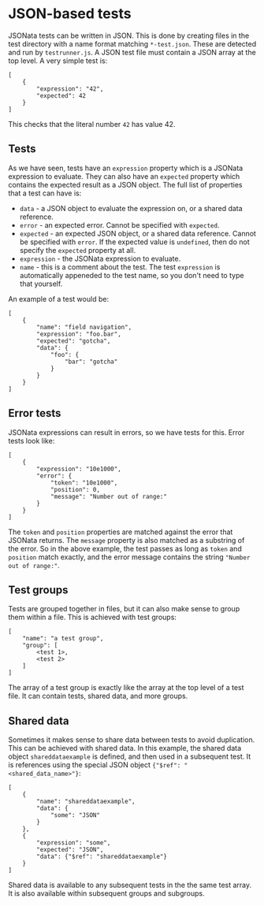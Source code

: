 # JSON-based tests

JSONata tests can be written in JSON.  This is done by creating files in the test directory with a name format matching `*-test.json`.  These are detected and run
by `testrunner.js`.  A JSON test file must contain a JSON array at the top level.  A very simple test is:

```
[
    {
        "expression": "42",
        "expected": 42
    }
]
```
This checks that the literal number `42` has value 42.

## Tests
As we have seen, tests have an `expression` property which is a JSONata expression to evaluate.  They can also have an `expected`
property which contains the expected result as a JSON object.  The full list of properties that a test can have is:

- `data` - a JSON object to evaluate the expression on, or a shared data reference.
- `error` - an expected error.  Cannot be specified with `expected`.
- `expected` - an expected JSON object, or a shared data reference.  Cannot be specified with `error`.  If the expected value is `undefined`,
then do not specify the `expected` property at all.
- `expression` - the JSONata expression to evaluate.
- `name` - this is a comment about the test.  The test `expression` is automatically appeneded to the test name, so you don't need
to type that yourself.

An example of a test would be:
```
[
    {
        "name": "field navigation",
        "expression": "foo.bar",
        "expected": "gotcha",
        "data": {
            "foo": {
                "bar": "gotcha"
            }
        }
    }
]

```


## Error tests
JSONata expressions can result in errors, so we have tests for this.  Error tests look like:
```
[
    {
        "expression": "10e1000",
        "error": {
            "token": "10e1000",
            "position": 0,
            "message": "Number out of range:"
        }
    }
]
```
The `token` and `position` properties are matched against the error that JSONata returns.  The `message` property is also
matched as a substring of the error.  So in the above example, the test passes as long as `token` and `position` match exactly,
and the error message contains the string `"Number out of range:"`.

## Test groups
Tests are grouped together in files, but it can also make sense to group them within a file.  This is achieved with test groups:
```
[
    "name": "a test group",
    "group": [
        <test 1>,
        <test 2>
    ]
] 
```
The array of a test group is exactly like the array at the top level of a test file.  It can contain tests, shared data,
and more groups.

## Shared data
Sometimes it makes sense to share data between tests to avoid duplication.  This can be achieved with shared data.  In this
example, the shared data object `shareddataexample` is defined, and then used in a subsequent test.  It is references using the
special JSON object `{"$ref": "<shared_data_name>"}`:
```
[
    {
        "name": "shareddataexample",
        "data": {
            "some": "JSON"
        }
    },
    {
        "expression": "some",
        "expected": "JSON",
        "data": {"$ref": "shareddataexample"}
    }
]
```
Shared data is available to any subsequent tests in the the same test array.  It is also available within subsequent groups
and subgroups.
